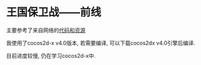 # 王国保卫战——前线

主要参考了来自网络的[代码和资源](https://github.com/exmex/KingdomRushFrontiers)

我使用了cocos2d-x v4.0版本, 若需要编译, 可以下载cocos2dx v4.0引擎后编译.

目前进度较慢, 仍在学习cocos2d-x中.
